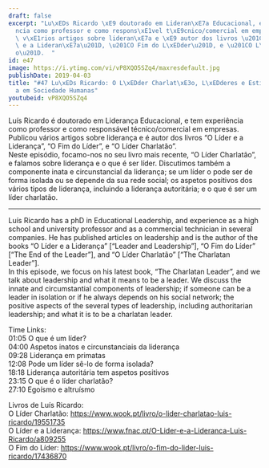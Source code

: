 ```yaml
---
draft: false
excerpt: "Lu\xEDs Ricardo \xE9 doutorado em Lideran\xE7a Educacional, e tem experi\xEA\
  ncia como professor e como respons\xE1vel t\xE9cnico/comercial em empresas. Publicou\
  \ v\xE1rios artigos sobre lideran\xE7a e \xE9 autor dos livros \u201CO L\xEDder\
  \ e a Lideran\xE7a\u201D, \u201CO Fim do L\xEDder\u201D, e \u201CO L\xEDder Charlat\xE3\
  o\u201D.  "
id: e47
image: https://i.ytimg.com/vi/vP8XQO5SZq4/maxresdefault.jpg
publishDate: 2019-04-03
title: "#47 Lu\xEDs Ricardo: O L\xEDder Charlat\xE3o, L\xEDderes e Estilos de Lideran\xE7\
  a em Sociedade Humanas"
youtubeid: vP8XQO5SZq4
---
```

Luís Ricardo é doutorado em Liderança Educacional, e tem experiência como professor e como responsável técnico/comercial em empresas. Publicou vários artigos sobre liderança e é autor dos livros “O Líder e a Liderança”, “O Fim do Líder”, e “O Líder Charlatão”.  
Neste episódio, focamo-nos no seu livro mais recente, “O Líder Charlatão”, e falamos sobre liderança e o que é ser líder. Discutimos também a componente inata e circunstancial da liderança; se um líder o pode ser de forma isolada ou se depende da sua rede social; os aspetos positivos dos vários tipos de liderança, incluindo a liderança autoritária; e o que é ser um líder charlatão.

---

Luís Ricardo has a phD in Educational Leadership, and experience as a high school and university professor and as a commercial technician in several companies. He has published articles on leadership and is the author of the books “O Líder e a Liderança” [“Leader and Leadership”], “O Fim do Líder” [“The End of the Leader”], and “O Líder Charlatão” [“The Charlatan Leader”].  
In this episode, we focus on his latest book, “The Charlatan Leader”, and we talk about leadership and what it means to be a leader. We discuss the innate and circumstantial components of leadership; if someone can be a leader in isolation or if he always depends on his social network; the positive aspects of the several types of leadership, including authoritarian leadership; and what it is to be a charlatan leader.

Time Links:  
01:05  O que é um líder?  
04:00  Aspetos inatos e circunstanciais da liderança    
09:28  Liderança em primatas    
12:08  Pode um líder sê-lo de forma isolada?    
18:18  Liderança autoritária tem aspetos positivos    
23:15  O que é o líder charlatão?    
27:10  Egoísmo e altruísmo  

Livros de Luís Ricardo:  
O Líder Charlatão: https://www.wook.pt/livro/o-lider-charlatao-luis-ricardo/19551735  
O Líder e a Liderança: https://www.fnac.pt/O-Lider-e-a-Lideranca-Luis-Ricardo/a809255  
O Fim do Líder: https://www.wook.pt/livro/o-fim-do-lider-luis-ricardo/17436870


